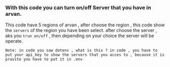 ### With this code you can turn on/off Server that you have in arvan. 
This code have 5 regions of arvan , after choose the region , this code show the `servers` of the region you have been select.
after choose the server , aks you `trun on/off` , then depending on your choice the server will be operate.

`Note: in code you saw dotenv , what is this ? in code , you have to put your api_key to show the servers that you acces to , because it is pravite you have to put it in .env` 








